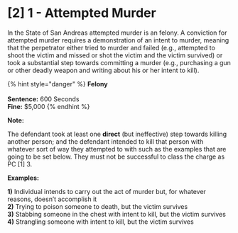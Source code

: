 # \[2] 1 - Attempted Murder

In the State of San Andreas attempted murder is an felony. A conviction for attempted murder requires a demonstration of an intent to murder, meaning that the perpetrator either tried to murder and failed (e.g., attempted to shoot the victim and missed or shot the victim and the victim survived) or took a substantial step towards committing a murder (e.g., purchasing a gun or other deadly weapon and writing about his or her intent to kill).

{% hint style="danger" %}
**Felony**\
\
**Sentence:** 600 Seconds\
**Fine:** $5,000
{% endhint %}

**Note:**

The defendant took at least one **direct** (but ineffective) step towards killing another person; and the defendant intended to kill that person with whatever sort of way they attempted to with such as the examples that are going to be set below. They must not be successful to class the charge as PC \[1] 3.&#x20;

**Examples:**

**1)** Individual intends to carry out the act of murder but, for whatever reasons, doesn’t accomplish it\
**2)** Trying to poison someone to death, but the victim survives\
**3)** Stabbing someone in the chest with intent to kill, but the victim survives\
**4)** Strangling someone with intent to kill, but the victim survives
